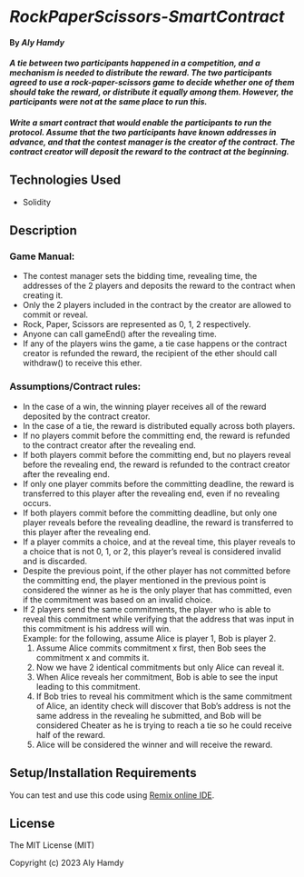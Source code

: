# _RockPaperScissors-SmartContract_

#### By _**Aly Hamdy**_

#### _A tie between two participants happened in a competition, and a mechanism is needed to distribute the reward. The two participants agreed to use a rock-paper-scissors game to decide whether one of them should take the reward, or distribute it equally among them. However, the participants were not at the same place to run this._
#### _Write a smart contract that would enable the participants to run the protocol. Assume that the two participants have known addresses in advance, and that the contest manager is the creator of the contract. The contract creator will deposit the reward to the contract at the beginning._

## Technologies Used

* Solidity

## Description
### Game Manual:
* The contest manager sets the bidding time, revealing time, the addresses of the 2 players and deposits the reward to the contract when creating it.
* Only the 2 players included in the contract by the creator are allowed to commit or reveal.
* Rock, Paper, Scissors are represented as 0, 1, 2 respectively.
* Anyone can call gameEnd() after the revealing time.
* If any of the players wins the game, a tie case happens or the contract creator is refunded the reward, the recipient of the ether should call withdraw() to receive this ether.

### Assumptions/Contract rules:
* In the case of a win, the winning player receives all of the reward deposited by the contract creator.
* In the case of a tie, the reward is distributed equally across both players.
* If no players commit before the committing end, the reward is refunded to the contract creator after the revealing end.
* If both players commit before the committing end, but no players reveal before the revealing end, the reward is refunded to the contract creator after the revealing end.
* If only one player commits before the committing deadline, the reward is transferred to this player after the revealing end, even if no revealing occurs.
* If both players commit before the committing deadline, but only one player reveals before the revealing deadline, the reward is transferred to this player after the revealing end.
* If a player commits a choice, and at the reveal time, this player reveals to a choice that is not 0, 1, or 2, this player’s reveal is considered invalid and is discarded.
* Despite the previous point, if the other player has not committed before the committing end, the player mentioned in the previous point is considered the winner as he is the only player that has committed, even if the commitment was based on an invalid choice.
* If 2 players send the same commitments, the player who is able to reveal this commitment while verifying that the address that was input in this commitment is his address will win. <br>
  Example: for the following, assume Alice is player 1, Bob is player 2.
  1. Assume Alice commits commitment x first, then Bob sees the commitment x and commits it.
  2. Now we have 2 identical commitments but only Alice can reveal it.
  3. When Alice reveals her commitment, Bob is able to see the input leading to this commitment.
  4. If Bob tries to reveal his commitment which is the same commitment of Alice, an identity check will discover that Bob’s address is not the same address in the revealing he submitted, and Bob will be considered Cheater as he is trying to reach a tie so he could receive half of the reward.
  5. Alice will be considered the winner and will receive the reward.


## Setup/Installation Requirements

You can test and use this code using [Remix online IDE](https://remix.ethereum.org/).

## License

The MIT License (MIT)

Copyright (c) 2023 Aly Hamdy
